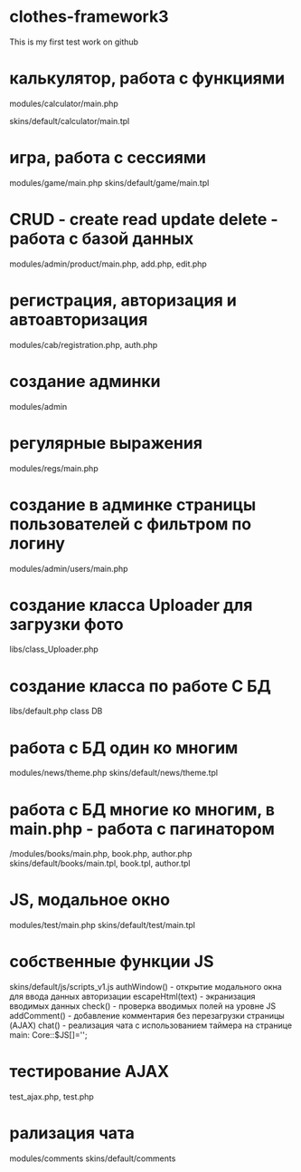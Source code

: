 # clothes-framework3

This is my first test work on github

# калькулятор, работа с функциями
modules/calculator/main.php

skins/default/calculator/main.tpl

# игра, работа с сессиями
modules/game/main.php
skins/default/game/main.tpl

# CRUD - create read update delete - работа с базой данных
modules/admin/product/main.php, add.php, edit.php

# регистрация, авторизация и автоавторизация
modules/cab/registration.php, auth.php

# создание админки
modules/admin 

# регулярные выражения
modules/regs/main.php

# создание в админке страницы пользователей с фильтром по логину
modules/admin/users/main.php

# создание класса Uploader для загрузки фото
libs/class_Uploader.php

# создание класса по работе С БД
libs/default.php class DB

# работа с БД один ко многим
modules/news/theme.php
skins/default/news/theme.tpl

# работа с БД многие ко многим, в main.php - работа с пагинатором
/modules/books/main.php, book.php, author.php
skins/default/books/main.tpl, book.tpl, author.tpl


# JS, модальное окно
modules/test/main.php
skins/default/test/main.tpl

# собственные функции JS
skins/default/js/scripts_v1.js
authWindow() - открытие модального окна для ввода данных авторизации
escapeHtml(text) - экранизация вводимых данных
check() - проверка вводимых полей на уровне JS
addComment() - добавление комментария без перезагрузки страницы (AJAX)
chat() - реализация чата с использованием таймера на странице main:
Core::$JS[]='<script>
	window.onload=function() {
		intervalId=setInterval("chat()",20000);
	}
</script>';

# тестирование AJAX
test_ajax.php, test.php

# рализация чата
modules/comments
skins/default/comments

